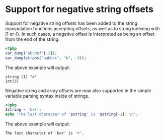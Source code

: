 # Support for negative string offsets

Support for negative string offsets has been added to the string manipulation functions accepting offsets, as well as to string indexing with [] or {}. In such cases, a negative offset is interpreted as being an offset from the end of the string.

```php
<?php
var_dump("abcdef"[-2]);
var_dump(strpos("aabbcc", "b", -3));
```

The above example will output:

```
string (1) "e"
int(3)
```

Negative string and array offsets are now also supported in the simple variable parsing syntax inside of strings.

```php
<?php
$string = 'bar';
echo "The last character of '$string' is '$string[-1]'.\n";
```

The above example will output:

```
The last character of 'bar' is 'r'.
```
